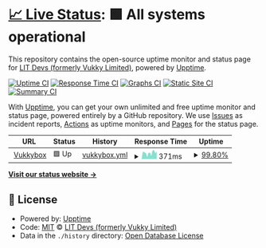 # [📈 Live Status](https://status.vukkybox.com): <!--live status--> **🟩 All systems operational**

This repository contains the open-source uptime monitor and status page for [LIT Devs (formerly Vukky Limited)](https://status.vukkybox.com), powered by [Upptime](https://github.com/upptime/upptime).

[![Uptime CI](https://github.com/litdevs/upptime/workflows/Uptime%20CI/badge.svg)](https://github.com/litdevs/upptime/actions?query=workflow%3A%22Uptime+CI%22)
[![Response Time CI](https://github.com/litdevs/upptime/workflows/Response%20Time%20CI/badge.svg)](https://github.com/litdevs/upptime/actions?query=workflow%3A%22Response+Time+CI%22)
[![Graphs CI](https://github.com/litdevs/upptime/workflows/Graphs%20CI/badge.svg)](https://github.com/litdevs/upptime/actions?query=workflow%3A%22Graphs+CI%22)
[![Static Site CI](https://github.com/litdevs/upptime/workflows/Static%20Site%20CI/badge.svg)](https://github.com/litdevs/upptime/actions?query=workflow%3A%22Static+Site+CI%22)
[![Summary CI](https://github.com/litdevs/upptime/workflows/Summary%20CI/badge.svg)](https://github.com/litdevs/upptime/actions?query=workflow%3A%22Summary+CI%22)

With [Upptime](https://upptime.js.org), you can get your own unlimited and free uptime monitor and status page, powered entirely by a GitHub repository. We use [Issues](https://github.com/litdevs/upptime/issues) as incident reports, [Actions](https://github.com/litdevs/upptime/actions) as uptime monitors, and [Pages](https://status.vukkybox.com) for the status page.

<!--start: status pages-->
<!-- This summary is generated by Upptime (https://github.com/upptime/upptime) -->
<!-- Do not edit this manually, your changes will be overwritten -->
<!-- prettier-ignore -->
| URL | Status | History | Response Time | Uptime |
| --- | ------ | ------- | ------------- | ------ |
| <img alt="" src="https://vukkybox.com/resources/icons/192.png" height="13"> [Vukkybox](https://vukkybox.com) | 🟩 Up | [vukkybox.yml](https://github.com/LITdevs/upptime/commits/HEAD/history/vukkybox.yml) | <details><summary><img alt="Response time graph" src="./graphs/vukkybox/response-time-week.png" height="20"> 371ms</summary><br><a href="https://status.litdevs.org/history/vukkybox"><img alt="Response time 519" src="https://img.shields.io/endpoint?url=https%3A%2F%2Fraw.githubusercontent.com%2FLITdevs%2Fupptime%2FHEAD%2Fapi%2Fvukkybox%2Fresponse-time.json"></a><br><a href="https://status.litdevs.org/history/vukkybox"><img alt="24-hour response time 509" src="https://img.shields.io/endpoint?url=https%3A%2F%2Fraw.githubusercontent.com%2FLITdevs%2Fupptime%2FHEAD%2Fapi%2Fvukkybox%2Fresponse-time-day.json"></a><br><a href="https://status.litdevs.org/history/vukkybox"><img alt="7-day response time 371" src="https://img.shields.io/endpoint?url=https%3A%2F%2Fraw.githubusercontent.com%2FLITdevs%2Fupptime%2FHEAD%2Fapi%2Fvukkybox%2Fresponse-time-week.json"></a><br><a href="https://status.litdevs.org/history/vukkybox"><img alt="30-day response time 455" src="https://img.shields.io/endpoint?url=https%3A%2F%2Fraw.githubusercontent.com%2FLITdevs%2Fupptime%2FHEAD%2Fapi%2Fvukkybox%2Fresponse-time-month.json"></a><br><a href="https://status.litdevs.org/history/vukkybox"><img alt="1-year response time 519" src="https://img.shields.io/endpoint?url=https%3A%2F%2Fraw.githubusercontent.com%2FLITdevs%2Fupptime%2FHEAD%2Fapi%2Fvukkybox%2Fresponse-time-year.json"></a></details> | <details><summary><a href="https://status.litdevs.org/history/vukkybox">99.80%</a></summary><a href="https://status.litdevs.org/history/vukkybox"><img alt="All-time uptime 99.47%" src="https://img.shields.io/endpoint?url=https%3A%2F%2Fraw.githubusercontent.com%2FLITdevs%2Fupptime%2FHEAD%2Fapi%2Fvukkybox%2Fuptime.json"></a><br><a href="https://status.litdevs.org/history/vukkybox"><img alt="24-hour uptime 100.00%" src="https://img.shields.io/endpoint?url=https%3A%2F%2Fraw.githubusercontent.com%2FLITdevs%2Fupptime%2FHEAD%2Fapi%2Fvukkybox%2Fuptime-day.json"></a><br><a href="https://status.litdevs.org/history/vukkybox"><img alt="7-day uptime 99.80%" src="https://img.shields.io/endpoint?url=https%3A%2F%2Fraw.githubusercontent.com%2FLITdevs%2Fupptime%2FHEAD%2Fapi%2Fvukkybox%2Fuptime-week.json"></a><br><a href="https://status.litdevs.org/history/vukkybox"><img alt="30-day uptime 99.06%" src="https://img.shields.io/endpoint?url=https%3A%2F%2Fraw.githubusercontent.com%2FLITdevs%2Fupptime%2FHEAD%2Fapi%2Fvukkybox%2Fuptime-month.json"></a><br><a href="https://status.litdevs.org/history/vukkybox"><img alt="1-year uptime 99.47%" src="https://img.shields.io/endpoint?url=https%3A%2F%2Fraw.githubusercontent.com%2FLITdevs%2Fupptime%2FHEAD%2Fapi%2Fvukkybox%2Fuptime-year.json"></a></details>

<!--end: status pages-->

[**Visit our status website →**](https://status.vukkybox.com)

## 📄 License

- Powered by: [Upptime](https://github.com/upptime/upptime)
- Code: [MIT](./LICENSE) © [LIT Devs (formerly Vukky Limited)](https://status.vukkybox.com)
- Data in the `./history` directory: [Open Database License](https://opendatacommons.org/licenses/odbl/1-0/)
